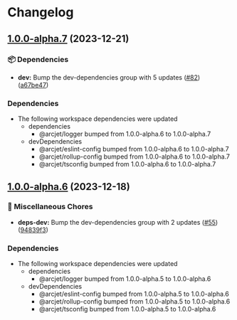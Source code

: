 # Changelog

## [1.0.0-alpha.7](https://github.com/arcjet/arcjet-js/compare/v1.0.0-alpha.6...@arcjet/analyze-v1.0.0-alpha.7) (2023-12-21)


### 📦 Dependencies

* **dev:** Bump the dev-dependencies group with 5 updates ([#82](https://github.com/arcjet/arcjet-js/issues/82)) ([a67be47](https://github.com/arcjet/arcjet-js/commit/a67be47b76e623f1aef6687f9dcc87de8eb2f1da))


### Dependencies

* The following workspace dependencies were updated
  * dependencies
    * @arcjet/logger bumped from 1.0.0-alpha.6 to 1.0.0-alpha.7
  * devDependencies
    * @arcjet/eslint-config bumped from 1.0.0-alpha.6 to 1.0.0-alpha.7
    * @arcjet/rollup-config bumped from 1.0.0-alpha.6 to 1.0.0-alpha.7
    * @arcjet/tsconfig bumped from 1.0.0-alpha.6 to 1.0.0-alpha.7

## [1.0.0-alpha.6](https://github.com/arcjet/arcjet-js/compare/v1.0.0-alpha.5...@arcjet/analyze-v1.0.0-alpha.6) (2023-12-18)


### 🧹 Miscellaneous Chores

* **deps-dev:** Bump the dev-dependencies group with 2 updates ([#55](https://github.com/arcjet/arcjet-js/issues/55)) ([94839f3](https://github.com/arcjet/arcjet-js/commit/94839f3105ab2be5f1e5cdf02278ca7cc24850c1))


### Dependencies

* The following workspace dependencies were updated
  * dependencies
    * @arcjet/logger bumped from 1.0.0-alpha.5 to 1.0.0-alpha.6
  * devDependencies
    * @arcjet/eslint-config bumped from 1.0.0-alpha.5 to 1.0.0-alpha.6
    * @arcjet/rollup-config bumped from 1.0.0-alpha.5 to 1.0.0-alpha.6
    * @arcjet/tsconfig bumped from 1.0.0-alpha.5 to 1.0.0-alpha.6
